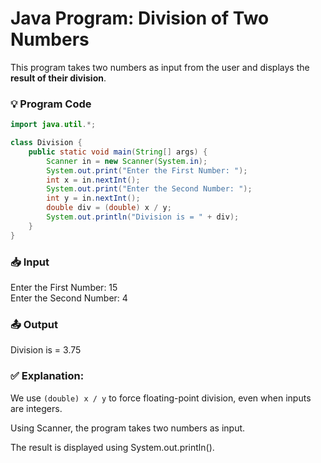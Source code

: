 # Java Program: Division of Two Numbers

This program takes two numbers as input from the user and displays the **result of their division**.

### 💡 Program Code
```java
import java.util.*;

class Division {
    public static void main(String[] args) {
        Scanner in = new Scanner(System.in);
        System.out.print("Enter the First Number: ");
        int x = in.nextInt();
        System.out.print("Enter the Second Number: ");
        int y = in.nextInt();
        double div = (double) x / y;
        System.out.println("Division is = " + div);
    }
}
```
### 📥 Input
Enter the First Number: 15  
Enter the Second Number: 4

### 📤 Output
Division is = 3.75

### ✅ Explanation:

We use ``` (double) x / y ``` to force floating-point division, even when inputs are integers.

Using Scanner, the program takes two numbers as input.

The result is displayed using System.out.println().
